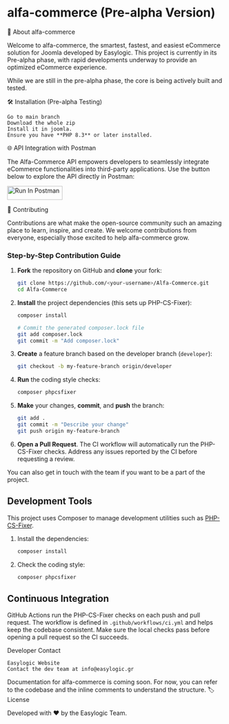# alfa-commerce (Pre-alpha Version)

🚀 About alfa-commerce

Welcome to alfa-commerce, the smartest, fastest, and easiest eCommerce solution for Joomla developed by Easylogic.
This project is currently in its Pre-alpha phase, with rapid developments underway to provide an optimized eCommerce experience.

While we are still in the pre-alpha phase, the core is being actively built and tested.

🛠️ Installation (Pre-alpha Testing)

    Go to main branch
    Download the whole zip
    Install it in joomla.
    Ensure you have **PHP 8.3** or later installed.

🌐 API Integration with Postman

The Alfa-Commerce API empowers developers to seamlessly integrate eCommerce functionalities into third-party applications. Use the button below to explore the API directly in Postman:

[<img src="https://run.pstmn.io/button.svg" alt="Run In Postman" style="width: 128px; height: 32px;">](https://null.postman.co/collection/40562641-db6c701d-6cee-4955-96b3-d357447b9bfe?source=rip_markdown)


🤝 Contributing

Contributions are what make the open-source community such an amazing place to learn, inspire, and create. We welcome contributions from everyone, especially those excited to help alfa-commerce grow.

### Step-by-Step Contribution Guide

1. **Fork** the repository on GitHub and **clone** your fork:

   ```bash
   git clone https://github.com/<your-username>/Alfa-Commerce.git
   cd Alfa-Commerce
   ```

2. **Install** the project dependencies (this sets up PHP-CS-Fixer):

   ```bash
   composer install

   # Commit the generated composer.lock file
   git add composer.lock
   git commit -m "Add composer.lock"
   ```

3. **Create** a feature branch based on the developer branch (`developer`):

   ```bash
   git checkout -b my-feature-branch origin/developer
   ```

4. **Run** the coding style checks:

   ```bash
   composer phpcsfixer
   ```

5. **Make** your changes, **commit**, and **push** the branch:

   ```bash
   git add .
   git commit -m "Describe your change"
   git push origin my-feature-branch
   ```

6. **Open a Pull Request**. The CI workflow will automatically run the PHP-CS-Fixer checks. Address any issues reported by the CI before requesting a review.

You can also get in touch with the team if you want to be a part of the project.

## Development Tools

This project uses Composer to manage development utilities such as
[PHP-CS-Fixer](https://github.com/PHP-CS-Fixer/PHP-CS-Fixer).

1. Install the dependencies:

   ```bash
   composer install
   ```

2. Check the coding style:

   ```bash
   composer phpcsfixer
   ```

## Continuous Integration

GitHub Actions run the PHP-CS-Fixer checks on each push and pull request. The workflow is defined in `.github/workflows/ci.yml` and helps keep the codebase consistent. Make sure the local checks pass before opening a pull request so the CI succeeds.


Developer Contact

    Easylogic Website
    Contact the dev team at info@easylogic.gr

Documentation for alfa-commerce is coming soon. For now, you can refer to the codebase and the inline comments to understand the structure.
🏷️ License

Developed with ❤️ by the Easylogic Team.
